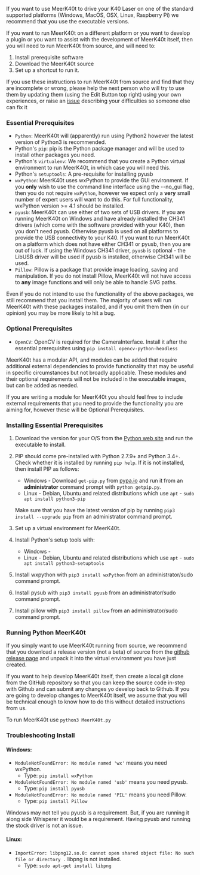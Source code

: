 If you want to use MeerK40t to drive your K40 Laser on one of the standard supported platforms (Windows, MacOS, OSX, Linux, Raspberry Pi) we recommend that you use the executable versions.

If you want to run MeerK40t on a different platform or you want to develop a plugin or you want to assist with the development of MeerK40t itself, then you will need to run MeerK40t from source, and will need to:

1. Install prerequisite software
2. Download the MeerK40t source
3. Set up a shortcut to run it.

If you use these instructions to run MeerK40t from source and find that they are incomplete or wrong, please help the next person who will try to use them by updating them (using the Edit Button top right) using your own experiences, or raise an [issue](https://github.com/meerk40t/meerk40t/issues/new/choose) describing your difficulties so someone else can fix it

### Essential Prerequisites
* `Python`: MeerK40t will (apparently) run using Python2 however the latest version of Python3 is recommended. 
* Python's `pip`: pip is the Python package manager and will be used to install other packages you need.
* Python's `virtualenv`: We recommend that you create a Python virtual environment to run MeerK40t, in which case you will need this. 
* Python's `setuptools`: A pre-requisite for installing pyusb
* `wxPython`: MeerK40t uses wxPython to provide the GUI environment. If you **only** wish to use the command line interface using the --no_gui flag, then you do not require `wxPython`, however we expect only a **very** small number of expert users will want to do this. For full functionality, wxPython version >= 4.1 should be installed. 
* `pyusb`: MeerK40t can use either of two sets of USB drivers. If you are running MeerK40t on Windows and have already installed the CH341 drivers (which come with the software provided with your K40), then you don't need pyusb. Otherwise pyusb is used on all platforms to provide the USB connectivity to your K40. If you want to run MeerK40t on a platform which does not have either CH341 or pyusb, then you are out of luck. If using the Windows CH341 driver, `pyusb` is optional - the LibUSB driver will be used if pyusb is installed, otherwise CH341 will be used.
* `Pillow`: Pillow is a package that provide image loading, saving and manipulation. If you do not install Pillow, MeerK40t will not have access to **any** image functions and will only be able to handle SVG paths.

Even if you do not intend to use the functionality of the above packages, we still recommend that you install them. The majority of users will run MeerK40t with these packages installed, and if you omit them then (in our opinion) you may be more likely to hit a bug.

### Optional Prerequisites
* `OpenCV`: OpenCV is required for the CameraInterface. Install it after the essential prerequisites using `pip install opencv-python-headless`

MeerK40t has a modular API, and modules can be added that require additional external dependencies to provide functionality that may be useful in specific circumstances but not broadly applicable. These modules and their optional requirements will not be included in the executable images, but can be added as needed.

If you are writing a module for MeerK40t you should feel free to include external requirements that you need to provide the functionality you are aiming for, however these will be Optional Prerequisites.

### Installing Essential Prerequisites

1. Download the version for your O/S from the [Python web site](https://www.python.org/downloads/) and run the executable to install.

2. PIP should come pre-installed with Python 2.7.9+ and Python 3.4+. Check whether it is installed by running `pip help`. If it is not installed, then install PIP as follows:

   * Windows - Download `get-pip.py` from [pypa.io](https://bootstrap.pypa.io/get-pip.py) and run it from an **administrator** command prompt with `python getpip.py`.
   * Linux - Debian, Ubuntu and related distributions which use `apt` - `sudo apt install python3-pip`

   Make sure that you have the latest version of pip by running `pip3 install --upgrade pip` from an administrator command prompt.

3. Set up a virtual environment for MeerK40t.

4. Install Python's setup tools with:

   * Windows - 
   * Linux - Debian, Ubuntu and related distributions which use `apt` - `sudo apt install python3-setuptools`

4. Install wxpython with `pip3 install wxPython` from an administrator/sudo command prompt.

5. Install pysub with `pip3 install pyusb` from an administrator/sudo command prompt.

6. Install pillow with `pip3 install pillow` from an administrator/sudo command prompt.

### Running Python MeerK40t

If you simply want to use MeerK40t running from source, we recommend that you download a release version (not a beta) of source from the [github release page](https://github.com/meerk40t/meerk40t/releases) and unpack it into the virtual environment you have just created.

If you want to help develop MeerK40t itself, then create a local git clone from the GitHub repository so that you can keep the source code in-step with Github and can submit any changes yo develop back to Github. If you are going to develop changes to MeerK40t itself, we assume that you will be technical enough to know how to do this without detailed instructions from us.

To run MeerK40t use `python3 MeerK40t.py`

### Troubleshooting Install

#### Windows:
* `ModuleNotFoundError: No module named 'wx'` means you need wxPython.
  * Type: `pip install wxPython`
* `ModuleNotFoundError: No module named 'usb'` means you need pyusb.
  * Type: `pip install pyusb`
* `ModuleNotFoundError: No module named 'PIL'` means you need Pillow.
  * Type: `pip install Pillow`

Windows may not tell you pyusb is a requirement. But, if you are running it along side Whisperer it would be a requirement. Having pyusb and running the stock driver is not an issue.

#### Linux:
* `ImportError: libpng12.so.0: cannot open shared object file: No such file or directory .` libpng is not installed.
  * Type: `sudo apt-get install libpng`